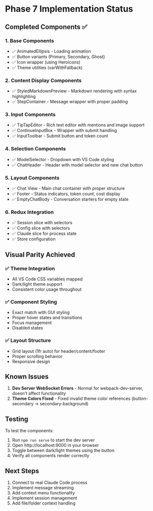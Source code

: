 # Phase 7 Implementation Status

## Completed Components ✅

### 1. **Base Components**
- ✅ AnimatedEllipsis - Loading animation
- ✅ Button variants (Primary, Secondary, Ghost)
- ✅ Icon wrapper (using Heroicons)
- ✅ Theme utilities (varWithFallback)

### 2. **Content Display Components**
- ✅ StyledMarkdownPreview - Markdown rendering with syntax highlighting
- ✅ StepContainer - Message wrapper with proper padding

### 3. **Input Components**
- ✅ TipTapEditor - Rich text editor with mentions and image support
- ✅ ContinueInputBox - Wrapper with submit handling
- ✅ InputToolbar - Submit button and token count

### 4. **Selection Components**
- ✅ ModelSelector - Dropdown with VS Code styling
- ✅ ChatHeader - Header with model selector and new chat button

### 5. **Layout Components**
- ✅ Chat View - Main chat container with proper structure
- ✅ Footer - Status indicators, token count, cost display
- ✅ EmptyChatBody - Conversation starters for empty state

### 6. **Redux Integration**
- ✅ Session slice with selectors
- ✅ Config slice with selectors
- ✅ Claude slice for process state
- ✅ Store configuration

## Visual Parity Achieved

### ✅ Theme Integration
- All VS Code CSS variables mapped
- Dark/light theme support
- Consistent color usage throughout

### ✅ Component Styling
- Exact match with GUI styling
- Proper hover states and transitions
- Focus management
- Disabled states

### ✅ Layout Structure
- Grid layout (1fr auto) for header/content/footer
- Proper scrolling behavior
- Responsive design

## Known Issues

1. **Dev Server WebSocket Errors** - Normal for webpack-dev-server, doesn't affect functionality
2. **Theme Colors Fixed** - Fixed invalid theme color references (button-secondary → secondary-background)

## Testing

To test the components:

1. Run `npm run serve` to start the dev server
2. Open http://localhost:9000 in your browser
3. Toggle between dark/light themes using the button
4. Verify all components render correctly

## Next Steps

1. Connect to real Claude Code process
2. Implement message streaming
3. Add context menu functionality
4. Implement session management
5. Add file/folder context handling